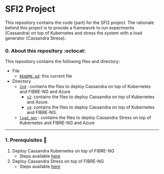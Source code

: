# SFI2 Project

This repository contains the code (part) for the SFI2 project. The rationale behind this project is to provide a framework to run experiments (Cassandra) on top of Kubernetes and stress the system with a load generator (Cassandra Stress).

### 0. About this repository :octocat:

This repository contains the following files and directory:

* File
  * [`README.md`](https://github.com/romoreira/SFI2-Distributed-Orchestration/blob/main/README.md): this current file
* Directory
  * [`2nd`](https://github.com/romoreira/SFI2-Distributed-Orchestration/tree/main/2nd) : contains the files to deploy Cassandra on top of Kubernetes and FIBRE-NG and Azure
    * [`v2`](https://github.com/romoreira/SFI2-Distributed-Orchestration/tree/main/2nd/v2): contains the files to deploy Cassandra on top of Kubernetes and Azure.
    * [`v4`](https://github.com/romoreira/SFI2-Distributed-Orchestration/tree/main/2nd/v4): contains the files to deploy Cassandra on top of Kubernetes and FIBRE-NG.
  * [`load_gen`](https://github.com/romoreira/SFI2-Distributed-Orchestration/tree/main/load_gen) : contains the files to deploy Cassandra Stress on top of Kubernetes and FIBRE-NG and Azure

---

### 1. Prerequisites :rocket:
1. Deploy Cassandra Kubernetes on top of FIBRE-NG
    * Steps available [here](https://github.com/romoreira/SFI2-Distributed-Orchestration/tree/main/2nd/v4)
2. Deploy Cassandra Stress on top of FIBRE-NG
   * Steps available [here](https://github.com/romoreira/SFI2-Distributed-Orchestration/tree/main/load_gen)
 

